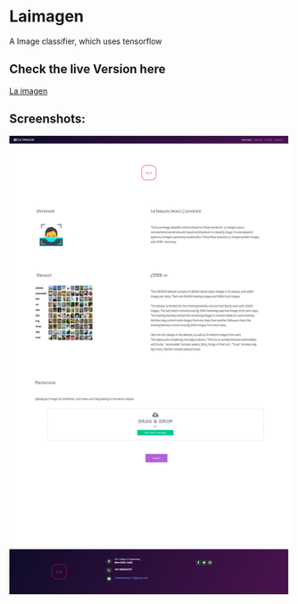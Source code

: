 # Laimagen
A Image classifier, which uses tensorflow

## Check the live Version here
<a href ="https://laimagen.herokuapp.com"> La imagen </a>

## Screenshots:

<img src="LaImagen/static/ss1.png">
          

